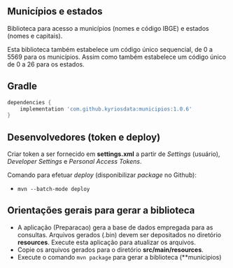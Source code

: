 ## Municípios e estados

Biblioteca para acesso a 
municípios (nomes e código IBGE) e estados (nomes e capitais).

Esta biblioteca também estabelece um código único sequencial, de 0 a
5569 para os municípios. Assim como também estabelece um código 
único de 0 a 26 para os estados.

## Gradle 

```groovy
dependencies {
	implementation 'com.github.kyriosdata:municipios:1.0.6'
}
```


## Desenvolvedores (token e deploy)

Criar token a ser fornecido em **settings.xml** a partir de _Settings_ (usuário),
_Developer Settings_ e _Personal Access Tokens_. 

Comando para efetuar _deploy_ (disponibilizar _package_ no Github): 

- `mvn --batch-mode deploy`

## Orientações gerais para gerar a biblioteca

- A aplicação (Preparacao) gera a base de dados empregada para as consultas.
Arquivos gerados (.bin) devem ser depositados no diretório **resources**. Execute
esta aplicação para atualizar os arquivos.
- Copie os arquivos gerados para o diretório **src/main/resources**.
- Execute o comando `mvn package` para gerar a biblioteca (**municipios)